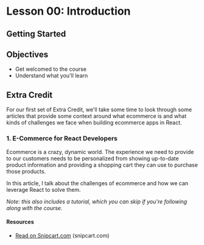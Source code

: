 # Lesson 00: Introduction

## Getting Started

## Objectives
* Get welcomed to the course
* Understand what you'll learn

## Extra Credit

For our first set of Extra Credit, we'll take some time to look through some articles that provide some context around what ecommerce is and what kinds of challenges we face when building ecommerce apps in React.

### 1. E-Commerce for React Developers

Ecommerce is a crazy, dynamic world. The experience we need to provide to our customers needs to be personalized from showing up-to-date product information and providing a shopping cart they can use to purchase those products.

In this article, I talk about the challenges of ecommerce and how we can leverage React to solve them.

*Note: this also includes a tutorial, which you can skip if you're following along with the course.*

#### Resources
* [Read on Snipcart.com](https://snipcart.com/blog/react-ecommerce-tutorial) (snipcart.com)